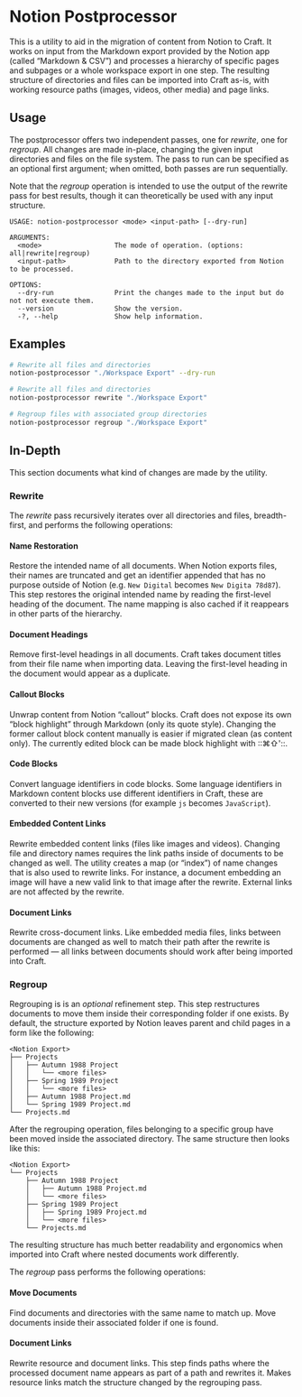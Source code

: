 # Notion Postprocessor

This is a utility to aid in the migration of content from Notion to Craft. It works on input from the Markdown export provided by the Notion app (called “Markdown & CSV”) and processes a hierarchy of specific pages and subpages  or a whole workspace export in one step. The resulting structure of directories and files can be imported into Craft as-is, with working resource paths (images, videos, other media) and page links.

## Usage

The postprocessor offers two independent passes, one for *rewrite*, one for *regroup*. All changes are made in-place, changing the given input directories and files on the file system. The pass to run can be specified as an optional first argument; when omitted, both passes are run sequentially.

Note that the *regroup* operation is intended to use the output of the rewrite pass for best results, though it can theoretically be used with any input structure.

```other
USAGE: notion-postprocessor <mode> <input-path> [--dry-run]

ARGUMENTS:
  <mode>                  The mode of operation. (options: all|rewrite|regroup)
  <input-path>            Path to the directory exported from Notion to be processed.

OPTIONS:
  --dry-run               Print the changes made to the input but do not not execute them.
  --version               Show the version.
  -?, --help              Show help information.
```

## Examples

```Bash
# Rewrite all files and directories
notion-postprocessor "./Workspace Export" --dry-run
```

```Bash
# Rewrite all files and directories
notion-postprocessor rewrite "./Workspace Export"
```

```Bash
# Regroup files with associated group directories
notion-postprocessor regroup "./Workspace Export"
```

## In-Depth

This section documents what kind of changes are made by the utility.

### Rewrite

The *rewrite* pass recursively iterates over all directories and files, breadth-first, and performs the following operations:

#### Name Restoration

Restore the intended name of all documents. When Notion exports files, their names are truncated and get an identifier appended that has no purpose outside of Notion (e.g. `New Digital` becomes `New Digita 78d87`). This step restores the original intended name by reading the first-level heading of the document. The name mapping is also cached if it reappears in other parts of the hierarchy.

#### Document Headings

Remove first-level headings in all documents. Craft takes document titles from their file name when importing data. Leaving the first-level heading in the document would appear as a duplicate.

#### Callout Blocks

Unwrap content from Notion “callout” blocks. Craft does not expose its own “block highlight” through Markdown (only its quote style). Changing the former callout block content manually is easier if migrated clean (as content only). The currently edited block can be made block highlight with ::⌘⇧'::.

#### Code Blocks

Convert language identifiers in code blocks. Some language identifiers in Markdown content blocks use different identifiers in Craft, these are converted to their new versions (for example `js` becomes `JavaScript`).

#### Embedded Content Links

Rewrite embedded content links (files like images and videos). Changing file and directory names requires the link paths inside of documents to be changed as well. The utility creates a map (or “index”) of name changes that is also used to rewrite links. For instance, a document embedding an image will have a new valid link to that image after the rewrite. External links are not affected by the rewrite.

#### Document Links

Rewrite cross-document links. Like embedded media files, links between documents are changed as well to match their path after the rewrite is performed — all links between documents should work after being imported into Craft.

### Regroup

Regrouping is is an *optional* refinement step. This step restructures documents to move them inside their corresponding folder if one exists. By default, the structure exported by Notion leaves parent and child pages in a form like the following:

```other
<Notion Export>
├── Projects
│   ├── Autumn 1988 Project
│   │   └── <more files>
│   ├── Spring 1989 Project
│   │   └── <more files>
│   ├── Autumn 1988 Project.md
│   └── Spring 1989 Project.md
└── Projects.md
```

After the regrouping operation, files belonging to a specific group have been moved inside the associated directory. The same structure then looks like this:

```other
<Notion Export>
└── Projects
    ├── Autumn 1988 Project
    │   ├── Autumn 1988 Project.md
    │   └── <more files>
    ├── Spring 1989 Project
    │   ├── Spring 1989 Project.md
    │   └── <more files>
    └── Projects.md
```

The resulting structure has much better readability and ergonomics when imported into Craft where nested documents work differently.

The *regroup* pass performs the following operations:

#### Move Documents

Find documents and directories with the same name to match up. Move documents inside their associated folder if one is found.

#### Document Links

Rewrite resource and document links. This step finds paths where the processed document name appears as part of a path and rewrites it. Makes resource links match the structure changed by the regrouping pass.

